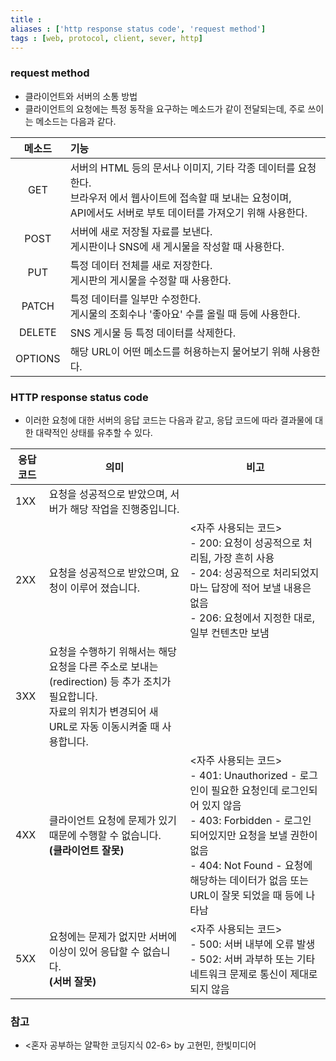 ```yaml
---
title : 
aliases : ['http response status code', 'request method']
tags : [web, protocol, client, sever, http]
---
```


### request method
- 클라이언트와 서버의 소통 방법
- 클라이언트의 요청에는 특정 동작을 요구하는 메소드가 같이 전달되는데, 주로 쓰이는 메소드는 다음과 같다. 

| 메소드  | 기능                                                                                                                                                                            |
| :-------: | :------------------------------------------------------------------------------------------------------------------------------------------------------------------------------- |
| GET     | 서버의 HTML 등의 문서나 이미지, 기타 각종 데이터를 요청한다. <br>브라우저 에서 웹사이트에 접속할 때 보내는 요청이며, <br>API에서도 서버로 부토 데이터를 가져오기 위해 사용한다. |
| POST    | 서버에 새로 저장될 자료를 보낸다. <br>게시판이나 SNS에 새 게시물을 작성할 때 사용한다.                                                                                              |
| PUT     | 특정 데이터 전체를 새로 저장한다. <br>게시판의 게시물을 수정할 때 사용한다.                                                                                                         |
| PATCH   | 특정 데이터를 일부만 수정한다. <br>게시물의 조회수나 '좋아요' 수를 올릴 때 등에 사용한다.                                                                                           |
| DELETE  | SNS 게시물 등 특정 데이터를 삭제한다.                                                                                                                                           |
| OPTIONS | 해당 URL이 어떤 메소드를 허용하는지 물어보기 위해 사용한다.                                                                                                                     |


### HTTP response status code
- 이러한 요청에 대한 서버의 응답 코드는 다음과 같고, 응답 코드에 따라 결과물에 대한 대략적인 상태를 유추할 수 있다. 

| 응답코드 | 의미                                                                                                                                                               | 비고                                                                                                                                                                                                                                                  |
| -------- | ------------------------------------------------------------------------------------------------------------------------------------------------------------------ | ----------------------------------------------------------------------------------------------------------------------------------------------------------------------------------------------------------------------------------------------------- |
| 1XX      | 요청을 성공적으로 받았으며, 서버가 해당 작업을 진행중입니다.                                                                                                       |                                                                                                                                                                                                                                                       |
| 2XX      | 요청을 성공적으로 받았으며, 요청이 이루어 졌습니다.                                                                                                                | <자주 사용되는 코드> <br> - 200: 요청이 성공적으로 처리됨, 가장 흔히 사용 <br>- 204: 성공적으로 처리되었지마느 답장에 적어 보낼 내용은 없음 <br>- 206: 요청에서 지정한 대로, 일부 컨텐츠만 보냄                                                       |
| 3XX      | 요청을 수행하기 위해서는 해당 요청을 다른 주소로 보내는(redirection) 등 추가 조치가 필요합니다. <br>자료의 위치가 변경되어 새 URL로 자동 이동시켜줄 때 사용합니다. |                                                                                                                                                                                                                                                       |
| 4XX      | 클라이언트 요청에 문제가 있기 때문에 수행할 수 없습니다. <br>**(클라이언트 잘못)**                                                                                 | <자주 사용되는 코드><br>- 401: Unauthorized - 로그인이 필요한 요청인데 로그인되어 있지 않음<br>- 403: Forbidden - 로그인 되어있지만 요청을 보낼 권한이 없음<br>- 404: Not Found - 요청에 해당하는 데이터가 없음 또는 URL이 잘못 되었을 때 등에 나타남 |
| 5XX      | 요청에는 문제가 없지만 서버에 이상이 있어 응답할 수 없습니다.<br>**(서버 잘못)**                                                                                   | <자주 사용되는 코드><br>- 500: 서버 내부에 오류 발생<br>- 502: 서버 과부하 또는 기타 네트워크 문제로 통신이 제대로 되지 않음                                                                                                                          |


### 참고
- <혼자 공부하는 얄팍한 코딩지식 02-6> by 고현민, 한빛미디어